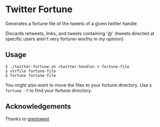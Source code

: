 # Twitter Fortune #

Generates a fortune file of the tweets of a given twitter handle

Discards retweets, links, and tweets containing '@' (tweets directed
at specific users aren't very fortune-worthy in my opinion)

## Usage ##
```
$ ./twitter-fortune.sh <twitter-handle> > fortune-file
$ strfile fortune-file
$ fortune fortune-file
```

You might also want to move the files to your fortune directory.
Use `$ fortune -f` to find your fortune directory.

## Acknowledgements ##
Thanks to [greptweet](https://github.com/kaihendry/Greptweet)
